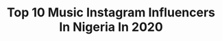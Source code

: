 ---
title: Top 10 Music Instagram Influencers In Nigeria In 2020
description: >-
  Find top music Instagram influencers in Nigeria in 2020. Most popular hashtags: #trillervids #stayhome #explorer #melaninpoppin.
platform: Instagram
profiles:
  - username: "emmanuel_king__"
    fullname: >-
      Emmanuel-king Itegboje
    location: "Nigeria"
    followers: 22308
    engagement: 1147
    commentsToLikes: 0.040958
    id: ck15us3pqobfb0i19o05f8v6z
    verified: false
    hashtags: "#filmmakersworld, #slog2, #setlife, #filmmakinglife"
  - username: "sonizyyy"
    fullname: >-
      Sonia❤️
    location: "Nigeria"
    followers: 10224
    engagement: 1401
    commentsToLikes: 0.065616
    id: ck8t0084aqedk0j78ivh4ah3j
    verified: false
    hashtags: "#trillervids, #dance, #explore, #explorepage"
  - username: "ogd_nsg"
    fullname: >-
      BILLIONAIRE OGD💰
    location: "Nigeria"
    followers: 55776
    engagement: 740
    commentsToLikes: 0.017114
    id: ck6u81oq7owzm0j713r32ctvq
    verified: true
    hashtags: ""
  - username: "gina__david"
    fullname: >-
      Alpha Queen👑
    location: "Nigeria"
    followers: 6840
    engagement: 923
    commentsToLikes: 0.041690
    id: ck15pt90kzjfu0i194wlc3uxy
    verified: false
    hashtags: "#santacamelate"
  - username: "nnamdiiobi"
    fullname: >-
      Nnamdi Obi 🇳🇬
    location: "Nigeria"
    followers: 16781
    engagement: 340
    commentsToLikes: 0.059663
    id: ck6u5seaobgc50j71svwplrnx
    verified: false
    hashtags: "#explore, #explorepage, #valentine2020, #bts"
  - username: "brownieshane12"
    fullname: >-
      👽👽👽
    location: "Nigeria"
    followers: 15672
    engagement: 733
    commentsToLikes: 0.188926
    id: ck5c9s1rwc07y0i11pdia5zwc
    verified: false
    hashtags: "#foreverlove, #covid2020, #gaintrick, #dancechallenge"
  - username: "omolola_unbothered"
    fullname: >-
      KING Olabiyi Omolola !!!
    location: "Nigeria"
    followers: 15874
    engagement: 268
    commentsToLikes: 0.118014
    id: ck6tx9mx1wm130j71zuh6vz9g
    verified: false
    hashtags: "#chef, #happychild, #musicartist, #roddyricch"
  - username: "omobonike_"
    fullname: >-
      Bonike
    location: "Nigeria"
    followers: 10986
    engagement: 477
    commentsToLikes: 0.076238
    id: ck0tt4poi15bv0i19il00mogv
    verified: false
    hashtags: "#2020, #downtheaisle19, #22"
  - username: "sirbanko"
    fullname: >-
      Mr Banko
    location: "Nigeria"
    followers: 61285
    engagement: 283
    commentsToLikes: 0.032657
    id: ck5c59ocf31b60i11tnyhorpc
    verified: true
    hashtags: "#africanmusictakingover, #supertalentedact, #itwasdopeandbeautiful, #agoodtimeindeed"
  - username: "luigi.colombo1"
    fullname: >-
      Luigi Colombo
    location: "Nigeria"
    followers: 14377
    engagement: 1248
    commentsToLikes: 0.012978
    id: ck0w348jerj2s0i19q04o52l4
    verified: false
    hashtags: "#hairforkids, #hairbyluigi, #isolation, #brothersforlife"
---